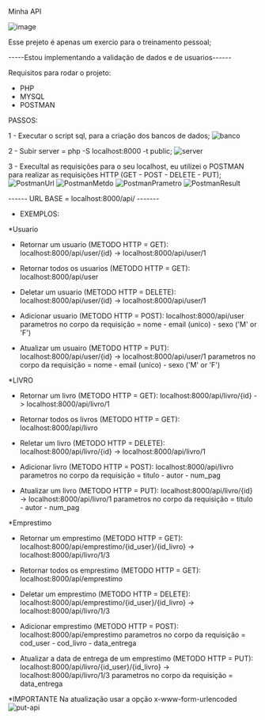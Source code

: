 Minha API

![image](https://user-images.githubusercontent.com/58447450/129438479-718ee6ce-1414-46cd-a5db-6650d14806be.png)


Esse prejeto é apenas um exercio para o treinamento pessoal;

-----Estou implementando a validação de dados e de usuarios------

Requisitos para rodar o projeto:
* PHP 
* MYSQL
* POSTMAN

PASSOS:

1 - Executar o script sql, para a criação dos bancos de dados;
![banco](https://user-images.githubusercontent.com/58447450/129658803-0bdf42af-fc7d-44a0-9e45-adc0b03cde8a.png)

2 - Subir server = php -S localhost:8000 -t public;
![server](https://user-images.githubusercontent.com/58447450/129658831-1d31d919-1585-480b-8afb-1acd5832dca1.png)

3 - Execultal as requisições para o seu localhost, eu utilizei o POSTMAN para realizar as requisições HTTP (GET - POST - DELETE - PUT);
![PostmanUrl](https://user-images.githubusercontent.com/58447450/129658853-59b5da07-b3b2-4dd3-bfa5-d63d4193219c.png)
![PostmanMetdo](https://user-images.githubusercontent.com/58447450/129658865-85c8c55a-f646-4ae9-9d7f-77389cd3a921.png)
![PostmanPrametro](https://user-images.githubusercontent.com/58447450/129658878-b7d7edd2-0f46-4fb8-ab41-e552d1afee30.png)
![PostmanResult](https://user-images.githubusercontent.com/58447450/129658891-2750bacc-0fe8-4ca5-b7c2-595686bc7a84.png)


------ URL BASE = localhost:8000/api/ -------

* EXEMPLOS:

*Usuario

- Retornar um usuario (METODO HTTP = GET): localhost:8000/api/user/{id} -> localhost:8000/api/user/1

- Retornar todos os usuarios (METODO HTTP = GET): localhost:8000/api/user

- Deletar um usuario (METODO HTTP = DELETE): localhost:8000/api/user/{id} -> localhost:8000/api/user/1

- Adicionar usuario (METODO HTTP = POST): localhost:8000/api/user
parametros no corpo da requisição = nome - email (unico) - sexo ('M' or 'F')

- Atualizar um usuairo (METODO HTTP = PUT): localhost:8000/api/user/{id} -> localhost:8000/api/user/1
parametros no corpo da requisição = nome - email (unico) - sexo ('M' or 'F')

*LIVRO

- Retornar um livro (METODO HTTP = GET): localhost:8000/api/livro/{id} -> localhost:8000/api/livro/1

- Retornar todos os livros (METODO HTTP = GET): localhost:8000/api/livro

- Reletar um livro (METODO HTTP = DELETE): localhost:8000/api/livro/{id} -> localhost:8000/api/livro/1

- Adicionar livro (METODO HTTP = POST): localhost:8000/api/livro
parametros no corpo da requisição = titulo - autor - num_pag

- Atualizar um livro (METODO HTTP = PUT): localhost:8000/api/livro/{id} -> localhost:8000/api/livro/1
parametros no corpo da requisição = titulo - autor - num_pag

*Emprestimo

- Retornar um emprestimo (METODO HTTP = GET): localhost:8000/api/emprestimo/{id_user}/{id_livro} -> localhost:8000/api/livro/1/3

- Retornar todos os emprestimo (METODO HTTP = GET): localhost:8000/api/emprestimo

- Deletar um emprestimo (METODO HTTP = DELETE): localhost:8000/api/emprestimo/{id_user}/{id_livro} -> localhost:8000/api/livro/1/3

- Adicionar emprestimo (METODO HTTP = POST): localhost:8000/api/emprestimo
parametros no corpo da requisição = cod_user - cod_livro - data_entrega

- Atualizar a data de entrega de um emprestimo (METODO HTTP = PUT): localhost:8000/api/livro/{id_user}/{id_livro} -> localhost:8000/api/livro/1/3
parametros no corpo da requisição = data_entrega

*IMPORTANTE
Na atualização usar a opção x-www-form-urlencoded
![put-api](https://user-images.githubusercontent.com/58447450/129657525-ec441eb2-d0f0-4a11-9747-3803d89c84ff.png)


